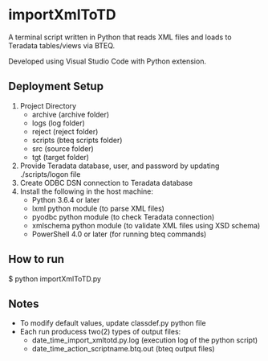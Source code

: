 # importXmlToTD

A terminal script written in Python that reads XML files and loads to Teradata tables/views via BTEQ.

Developed using Visual Studio Code with Python extension.

## Deployment Setup

1. Project Directory
   - archive (archive folder)
   - logs (log folder)
   - reject (reject folder)
   - scripts (bteq scripts folder)
   - src (source folder)
   - tgt (target folder)
2. Provide Teradata database, user, and password by updating ./scripts/logon file
3. Create ODBC DSN connection to Teradata database
4. Install the following in the host machine:
   - Python 3.6.4 or later
   - lxml python module (to parse XML files)
   - pyodbc python module (to check Teradata connection)
   - xmlschema python module (to validate XML files using XSD schema)
   - PowerShell 4.0 or later (for running bteq commands)

## How to run

$ python importXmlToTD.py

## Notes

- To modify default values, update classdef.py python file
- Each run producess two(2) types of output files:
  - date_time_import_xmltotd.py.log (execution log of the python script)
  - date_time_action_scriptname.btq.out (bteq output files)
